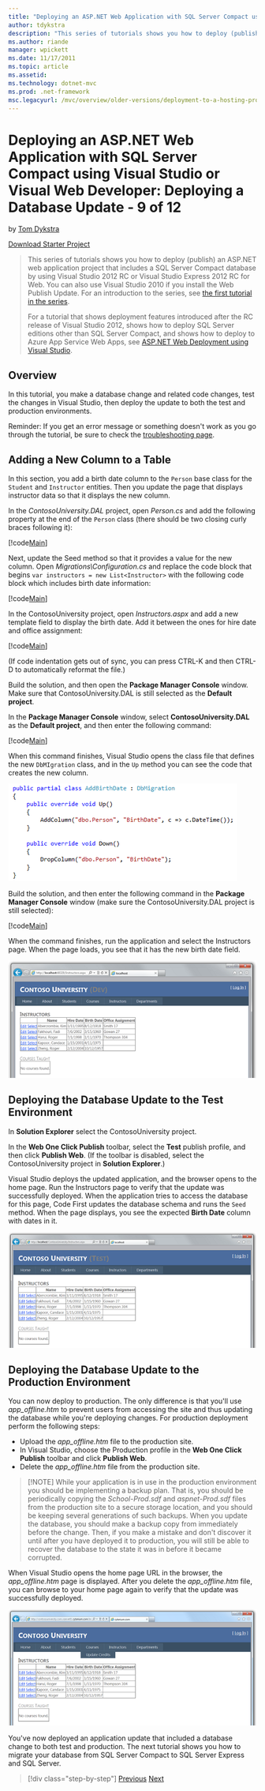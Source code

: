 ```yaml
---
title: "Deploying an ASP.NET Web Application with SQL Server Compact using Visual Studio or Visual Web Developer: Deploying a Database Update - 9 of 12 | Microsoft Docs"
author: tdykstra
description: "This series of tutorials shows you how to deploy (publish) an ASP.NET web application project that includes a SQL Server Compact database by using Visual Stu..."
ms.author: riande
manager: wpickett
ms.date: 11/17/2011
ms.topic: article
ms.assetid: 
ms.technology: dotnet-mvc
ms.prod: .net-framework
msc.legacyurl: /mvc/overview/older-versions/deployment-to-a-hosting-provider/deployment-to-a-hosting-provider-deploying-a-database-update-9-of-12
---
```

Deploying an ASP.NET Web Application with SQL Server Compact using Visual Studio or Visual Web Developer: Deploying a Database Update - 9 of 12
====================
by [Tom Dykstra](https://github.com/tdykstra)

[Download Starter Project](http://code.msdn.microsoft.com/Deploying-an-ASPNET-Web-4e31366b)

> This series of tutorials shows you how to deploy (publish) an ASP.NET web application project that includes a SQL Server Compact database by using Visual Studio 2012 RC or Visual Studio Express 2012 RC for Web. You can also use Visual Studio 2010 if you install the Web Publish Update. For an introduction to the series, see [the first tutorial in the series](../../../../web-forms/overview/older-versions-getting-started/deployment-to-a-hosting-provider/deployment-to-a-hosting-provider-introduction-1-of-12.md).
> 
> For a tutorial that shows deployment features introduced after the RC release of Visual Studio 2012, shows how to deploy SQL Server editions other than SQL Server Compact, and shows how to deploy to Azure App Service Web Apps, see [ASP.NET Web Deployment using Visual Studio](../../../../web-forms/overview/deployment/visual-studio-web-deployment/introduction.md).


## Overview

In this tutorial, you make a database change and related code changes, test the changes in Visual Studio, then deploy the update to both the test and production environments.

Reminder: If you get an error message or something doesn't work as you go through the tutorial, be sure to check the [troubleshooting page](deployment-to-a-hosting-provider-creating-and-installing-deployment-packages-12-of-12.md).

## Adding a New Column to a Table

In this section, you add a birth date column to the `Person` base class for the `Student` and `Instructor` entities. Then you update the page that displays instructor data so that it displays the new column.

In the *ContosoUniversity.DAL* project, open *Person.cs* and add the following property at the end of the `Person` class (there should be two closing curly braces following it):

[!code[Main](deployment-to-a-hosting-provider-deploying-a-database-update-9-of-12/samples/sample1.xml)]

Next, update the Seed method so that it provides a value for the new column. Open *Migrations\Configuration.cs* and replace the code block that begins `var instructors = new List<Instructor>` with the following code block which includes birth date information:

[!code[Main](deployment-to-a-hosting-provider-deploying-a-database-update-9-of-12/samples/sample2.xml)]

In the ContosoUniversity project, open *Instructors.aspx* and add a new template field to display the birth date. Add it between the ones for hire date and office assignment:

[!code[Main](deployment-to-a-hosting-provider-deploying-a-database-update-9-of-12/samples/sample3.xml)]

(If code indentation gets out of sync, you can press CTRL-K and then CTRL-D to automatically reformat the file.)

Build the solution, and then open the **Package Manager Console** window. Make sure that ContosoUniversity.DAL is still selected as the **Default project**.

In the **Package Manager Console** window, select **ContosoUniversity.DAL** as the **Default project**, and then enter the following command:

[!code[Main](deployment-to-a-hosting-provider-deploying-a-database-update-9-of-12/samples/sample4.xml)]

When this command finishes, Visual Studio opens the class file that defines the new `DbMIgration` class, and in the `Up` method you can see the code that creates the new column.

![AddBirthDate_migration_code](deployment-to-a-hosting-provider-deploying-a-database-update-9-of-12/_static/image1.png)

Build the solution, and then enter the following command in the **Package Manager Console** window (make sure the ContosoUniversity.DAL project is still selected):

[!code[Main](deployment-to-a-hosting-provider-deploying-a-database-update-9-of-12/samples/sample5.xml)]

When the command finishes, run the application and select the Instructors page. When the page loads, you see that it has the new birth date field.

[![Instructors_page_with_birth_date](deployment-to-a-hosting-provider-deploying-a-database-update-9-of-12/_static/image3.png)](deployment-to-a-hosting-provider-deploying-a-database-update-9-of-12/_static/image2.png)

## Deploying the Database Update to the Test Environment

In **Solution Explorer** select the ContosoUniversity project.

In the **Web One Click Publish** toolbar, select the **Test** publish profile, and then click **Publish Web**. (If the toolbar is disabled, select the ContosoUniversity project in **Solution Explorer**.)

Visual Studio deploys the updated application, and the browser opens to the home page. Run the Instructors page to verify that the update was successfully deployed. When the application tries to access the database for this page, Code First updates the database schema and runs the `Seed` method. When the page displays, you see the expected **Birth Date** column with dates in it.

[![Instructors_page_with_birth_date_Test](deployment-to-a-hosting-provider-deploying-a-database-update-9-of-12/_static/image5.png)](deployment-to-a-hosting-provider-deploying-a-database-update-9-of-12/_static/image4.png)

## Deploying the Database Update to the Production Environment

You can now deploy to production. The only difference is that you'll use *app\_offline.htm* to prevent users from accessing the site and thus updating the database while you're deploying changes. For production deployment perform the following steps:

- Upload the *app\_offline.htm* file to the production site.
- In Visual Studio, choose the Production profile in the **Web One Click Publish** toolbar and click **Publish Web**.
- Delete the *app\_offline.htm* file from the production site.

> [!NOTE] While your application is in use in the production environment you should be implementing a backup plan. That is, you should be periodically copying the *School-Prod.sdf* and *aspnet-Prod.sdf* files from the production site to a secure storage location, and you should be keeping several generations of such backups. When you update the database, you should make a backup copy from immediately before the change. Then, if you make a mistake and don't discover it until after you have deployed it to production, you will still be able to recover the database to the state it was in before it became corrupted.


When Visual Studio opens the home page URL in the browser, the *app\_offline.htm* page is displayed. After you delete the *app\_offline.htm* file, you can browse to your home page again to verify that the update was successfully deployed.

[![Instructors_page_with_birth_date_Prod](deployment-to-a-hosting-provider-deploying-a-database-update-9-of-12/_static/image7.png)](deployment-to-a-hosting-provider-deploying-a-database-update-9-of-12/_static/image6.png)

You've now deployed an application update that included a database change to both test and production. The next tutorial shows you how to migrate your database from SQL Server Compact to SQL Server Express and SQL Server.

>[!div class="step-by-step"]
[Previous](deployment-to-a-hosting-provider-deploying-a-code-only-update-8-of-12.md)
[Next](deployment-to-a-hosting-provider-migrating-to-sql-server-10-of-12.md)